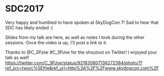 # SDC2017
Very happy and humbled to have spoken at SkyDogCon 7!  Sad to hear that SDC has likely ended :(  

Slides from my talk are here, as well as notes I took during the other sessions.  Once the video is up, I'll post a link to it.

Thanks to @C_3PJoe #C_3PJoe for the shoutout on Twitter!  I enjoyed your talk as well!
https://twitter.com/C_3PJoe/status/921835807136272384/photo/1?ref_src=twsrc%5Etfw&ref_url=http%3A%2F%2Fwww.skydogcon.com%2F
